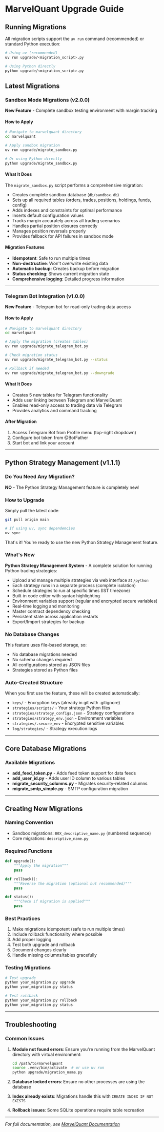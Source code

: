 # MarvelQuant Upgrade Guide

## Running Migrations

All migration scripts support the `uv run` command (recommended) or standard Python execution:

```bash
# Using uv (recommended)
uv run upgrade/<migration_script>.py

# Using Python directly
python upgrade/<migration_script>.py
```

## Latest Migrations

### Sandbox Mode Migrations (v2.0.0)
**New Feature** - Complete sandbox testing environment with margin tracking

#### How to Apply
```bash
# Navigate to marvelquant directory
cd marvelquant

# Apply sandbox migration
uv run upgrade/migrate_sandbox.py

# Or using Python directly
python upgrade/migrate_sandbox.py
```

#### What It Does
The `migrate_sandbox.py` script performs a comprehensive migration:
- Creates complete sandbox database (`db/sandbox.db`)
- Sets up all required tables (orders, trades, positions, holdings, funds, config)
- Adds indexes and constraints for optimal performance
- Inserts default configuration values
- Tracks margin accurately across all trading scenarios
- Handles partial position closures correctly
- Manages position reversals properly
- Provides fallback for API failures in sandbox mode

#### Migration Features
- **Idempotent**: Safe to run multiple times
- **Non-destructive**: Won't overwrite existing data
- **Automatic backup**: Creates backup before migration
- **Status checking**: Shows current migration state
- **Comprehensive logging**: Detailed progress information

---

### Telegram Bot Integration (v1.0.0)
**New Feature** - Telegram bot for read-only trading data access

#### How to Apply
```bash
# Navigate to marvelquant directory
cd marvelquant

# Apply the migration (creates tables)
uv run upgrade/migrate_telegram_bot.py

# Check migration status
uv run upgrade/migrate_telegram_bot.py --status

# Rollback if needed
uv run upgrade/migrate_telegram_bot.py --downgrade
```

#### What It Does
- Creates 5 new tables for Telegram functionality
- Adds user linking between Telegram and MarvelQuant
- Enables read-only access to trading data via Telegram
- Provides analytics and command tracking

#### After Migration
1. Access Telegram Bot from Profile menu (top-right dropdown)
2. Configure bot token from @BotFather
3. Start bot and link your account

---

## Python Strategy Management (v1.1.1)

### Do You Need Any Migration?

**NO** - The Python Strategy Management feature is completely new!

### How to Upgrade

Simply pull the latest code:
```bash
git pull origin main

# If using uv, sync dependencies
uv sync
```

That's it! You're ready to use the new Python Strategy Management feature.

### What's New

**Python Strategy Management System** - A complete solution for running Python trading strategies:
- Upload and manage multiple strategies via web interface at `/python`
- Each strategy runs in a separate process (complete isolation)
- Schedule strategies to run at specific times (IST timezone)
- Built-in code editor with syntax highlighting
- Environment variables support (regular and encrypted secure variables)
- Real-time logging and monitoring
- Master contract dependency checking
- Persistent state across application restarts
- Export/Import strategies for backup

### No Database Changes

This feature uses file-based storage, so:
- No database migrations needed
- No schema changes required
- All configurations stored as JSON files
- Strategies stored as Python files

### Auto-Created Structure

When you first use the feature, these will be created automatically:
- `keys/` - Encryption keys (already in git with .gitignore)
- `strategies/scripts/` - Your strategy Python files
- `strategies/strategy_configs.json` - Strategy configurations
- `strategies/strategy_env.json` - Environment variables
- `strategies/.secure_env` - Encrypted sensitive variables
- `log/strategies/` - Strategy execution logs

---

## Core Database Migrations

### Available Migrations
- **add_feed_token.py** - Adds feed token support for data feeds
- **add_user_id.py** - Adds user ID column to various tables
- **migrate_security_columns.py** - Migrates security-related columns
- **migrate_smtp_simple.py** - SMTP configuration migration

---

## Creating New Migrations

### Naming Convention
- Sandbox migrations: `00X_descriptive_name.py` (numbered sequence)
- Core migrations: `descriptive_name.py`

### Required Functions
```python
def upgrade():
    """Apply the migration"""
    pass

def rollback():
    """Reverse the migration (optional but recommended)"""
    pass

def status():
    """Check if migration is applied"""
    pass
```

### Best Practices
1. Make migrations idempotent (safe to run multiple times)
2. Include rollback functionality where possible
3. Add proper logging
4. Test both upgrade and rollback
5. Document changes clearly
6. Handle missing columns/tables gracefully

### Testing Migrations
```bash
# Test upgrade
python your_migration.py upgrade
python your_migration.py status

# Test rollback
python your_migration.py rollback
python your_migration.py status
```

---

## Troubleshooting

### Common Issues

1. **Module not found errors**: Ensure you're running from the MarvelQuant directory with virtual environment:
   ```bash
   cd /path/to/marvelquant
   source .venv/bin/activate  # or use uv run
   python upgrade/migration_name.py
   ```

2. **Database locked errors**: Ensure no other processes are using the database

3. **Index already exists**: Migrations handle this with `CREATE INDEX IF NOT EXISTS`

4. **Rollback issues**: Some SQLite operations require table recreation

---

*For full documentation, see [MarvelQuant Documentation](../docs/)*